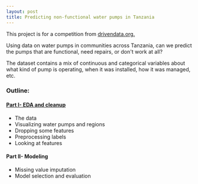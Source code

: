 ```yaml
---
layout: post
title: Predicting non-functional water pumps in Tanzania
---
```

This project is for a competition from [drivendata.org.](https://www.drivendata.org/competitions/7/)

Using data on water pumps in communities across Tanzania, can we predict the pumps that are functional, need repairs, or don't work at all?

The dataset contains a mix of continuous and categorical variables about what kind of pump is operating, when it was installed, how it was managed, etc. 

### Outline:  
#### [Part I- EDA and cleanup](https://github.com/JoomiK/PredictingWaterPumps/blob/master/WaterPumps.ipynb)
* The data  
* Visualizing water pumps and regions
* Dropping some features  
* Preprocessing labels  
* Looking at features  

#### Part II- Modeling
* Missing value imputation
* Model selection and evaluation
